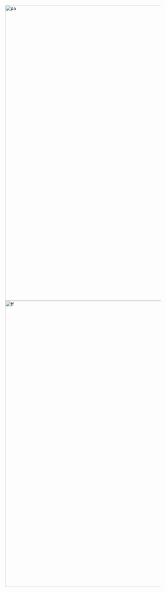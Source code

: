 <img width="956" alt="pa" src="https://github.com/infernotlc/ProductsAdderForTalhaExpress/assets/70065773/29134971-c374-40c0-ad80-2bd90937ddd4">
<img width="925" alt="ff" src="https://github.com/infernotlc/ProductsAdderForTalhaExpress/assets/70065773/50a32631-fd53-497b-892e-6111c41602bf">
